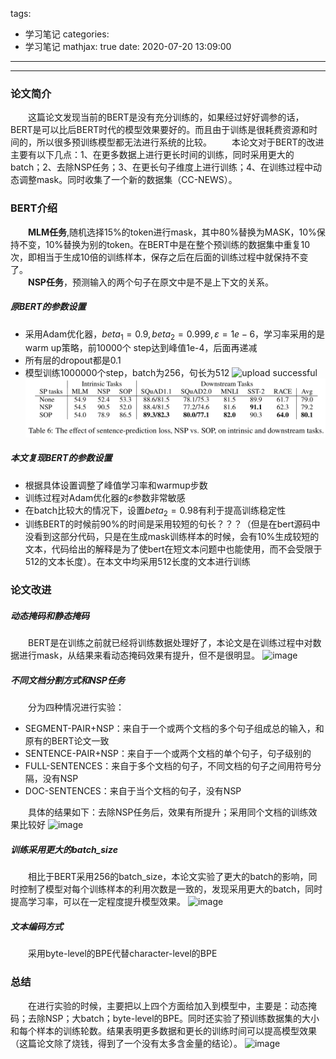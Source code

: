 tags:
  - 学习笔记
categories:
  - 学习笔记
mathjax: true
date: 2020-07-20 13:09:00
---
---
### 论文简介
&emsp;&emsp;这篇论文发现当前的BERT是没有充分训练的，如果经过好好调参的话，BERT是可以比后BERT时代的模型效果要好的。而且由于训练是很耗费资源和时间的，所以很多预训练模型都无法进行系统的比较。
&emsp;&emsp;本论文对于BERT的改进主要有以下几点：1、在更多数据上进行更长时间的训练，同时采用更大的batch；2、去除NSP任务；3、在更长句子维度上进行训练；4、在训练过程中动态调整mask。同时收集了一个新的数据集（CC-NEWS）。
### BERT介绍
&emsp;&emsp;**MLM任务**,随机选择15%的token进行mask，其中80%替换为MASK，10%保持不变，10%替换为别的token。在BERT中是在整个预训练的数据集中重复10次，即相当于生成10倍的训练样本，保存之后在后面的训练过程中就保持不变了。  
&emsp;&emsp;**NSP任务**，预测输入的两个句子在原文中是不是上下文的关系。
##### 原BERT的参数设置
- 采用Adam优化器，$beta_1=0.9, beta_2=0.999, \varepsilon=1e-6$，学习率采用的是warm up策略，前10000个 step达到峰值1e-4，后面再递减
- 所有层的dropout都是0.1
- 模型训练1000000个step，batch为256，句长为512
![upload successful](/images/pasted-0.png)
![image](https://raw.githubusercontent.com/linhao0204/images_bed/master/images/ALBERT-SOP.png)

##### 本文复现BERT的参数设置
- 根据具体设置调整了峰值学习率和warmup步数
- 训练过程对Adam优化器的$\varepsilon$参数非常敏感
- 在batch比较大的情况下，设置$beta_2=0.98$有利于提高训练稳定性
- 训练BERT的时候前90%的时间是采用较短的句长？？？（但是在bert源码中没看到这部分代码，只是在生成mask训练样本的时候，会有10%生成较短的文本，代码给出的解释是为了使bert在短文本问题中也能使用，而不会受限于512的文本长度）。在本文中均采用512长度的文本进行训练

### 论文改进
##### 动态掩码和静态掩码
&emsp;&emsp;BERT是在训练之前就已经将训练数据处理好了，本论文是在训练过程中对数据进行mask，从结果来看动态掩码效果有提升，但不是很明显。
![image](https://note.youdao.com/yws/public/resource/00b9967ccfcc3e9963993ca82045a310/xmlnote/60B7B39CF3C2416C9B6C6236ED935C8F/18342)
##### 不同文档分割方式和NSP任务
&emsp;&emsp;分为四种情况进行实验：
- SEGMENT-PAIR+NSP：来自于一个或两个文档的多个句子组成总的输入，和原有的BERT论文一致
- SENTENCE-PAIR+NSP：来自于一个或两个文档的单个句子，句子级别的
- FULL-SENTENCES：来自于多个文档的句子，不同文档的句子之间用符号分隔，没有NSP
- DOC-SENTENCES：来自于当个文档的句子，没有NSP  

&emsp;&emsp;具体的结果如下：去除NSP任务后，效果有所提升；采用同个文档的训练效果比较好
![image](https://note.youdao.com/yws/public/resource/00b9967ccfcc3e9963993ca82045a310/xmlnote/B75EA588EEDC4EE5A4D423E47E3BA76A/18386)
##### 训练采用更大的batch_size
&emsp;&emsp;相比于BERT采用256的batch_size，本论文实验了更大的batch的影响，同时控制了模型对每个训练样本的利用次数是一致的，发现采用更大的batch，同时提高学习率，可以在一定程度提升模型效果。
![image](https://note.youdao.com/yws/public/resource/00b9967ccfcc3e9963993ca82045a310/xmlnote/16FA83BAE59B43C6A98AFFFA6D62F0C2/18402)
##### 文本编码方式
&emsp;&emsp;采用byte-level的BPE代替character-level的BPE
### 总结
&emsp;&emsp;在进行实验的时候，主要把以上四个方面给加入到模型中，主要是：动态掩码；去除NSP；大batch；byte-level的BPE。同时还实验了预训练数据集的大小和每个样本的训练轮数。结果表明更多数据和更长的训练时间可以提高模型效果（这篇论文除了烧钱，得到了一个没有太多含金量的结论）。
![image](https://note.youdao.com/yws/public/resource/00b9967ccfcc3e9963993ca82045a310/xmlnote/4AD6BA2596E541189DD8D7AE3F51EA73/18421)